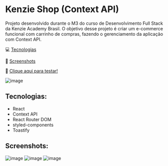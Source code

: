 # Kenzie Shop (Context API)

Projeto desenvolvido durante o M3 do curso de Desenvolvimento Full Stack da Kenzie Academy Brasil. O objetivo desse projeto é criar um e-commerce funcional com carrinho de compras, fazendo o gerenciamento da aplicação com Context API.

💻 [Tecnologias](#tecnologias)
 
📸 [Screenshots](#screenshots)

🏁 [Clique aqui para testar!](https://kenzie-shop-mauve.vercel.app/)

![image](https://user-images.githubusercontent.com/98785969/182213268-e2d7467f-c3f5-4ad3-80e8-49bbaa52ee70.png)

## Tecnologias:
* React
* Context API
* React Router DOM
* styled-components
* Toastify

## Screenshots:

![image](https://user-images.githubusercontent.com/98785969/182213627-20dc640a-dfb1-416e-8983-b298c239ff2a.png)
![image](https://user-images.githubusercontent.com/98785969/182213758-43501bd1-959f-442a-a2f6-2f00184f899e.png)
![image](https://user-images.githubusercontent.com/98785969/182213822-7b2e5e0a-9e30-4db1-be58-c4ef9b02d9a6.png)


